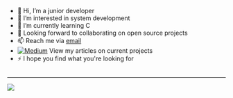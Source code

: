 - 👋 Hi, I’m a junior developer
- 👀 I’m interested in system development
- 🌱 I’m currently learning C
- 🤝 Looking forward to collaborating on open source projects
- 📫 Reach me via [email](mailto:charawey.yw@gmail.com)
- [![Medium](https://img.shields.io/badge/Medium-12100E?logo=medium&logoColor=white)](https://medium.com/@https://medium.com/@charawe.yw) View my articles on current projects
- ⚡ I hope you find what you're looking for

##
---
[![](https://visitcount.itsvg.in/api?id=charawey-x&icon=0&color=0)](https://visitcount.itsvg.in)
